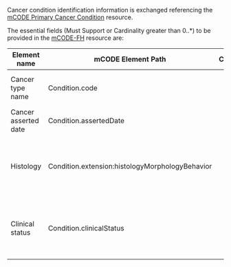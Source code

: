 
Cancer condition identification information is exchanged referencing the [mCODE Primary Cancer Condition](https://hl7.org/fhir/us/mcode/STU3/StructureDefinition-mcode-primary-cancer-condition.html) resource.  

The essential fields (Must Support or Cardinality greater than 0..*) to be provided in the [mCODE-FH](StructureDefinition-mcode-fh-cancer-condition.html) resource are:


| Element name                     | mCODE Element Path                              |  Cardinality   | Guidance                                                   |
|----------------------------------|-------------------------------------------------|:--------------:|------------------------------------------------------------|
| Cancer type name                 | Condition.code                                  |     1..1       | EOM constrains to ICD-10-CM |
| Cancer asserted date             | Condition.assertedDate                          |     0..1 MS    |  |
| Histology                        | Condition.extension:histologyMorphologyBehavior |     0..1 MS    | EOM constrains value set to ICD-O-3. Not in USCDI+ Cancer. |
| Clinical status                  | Condition.clinicalStatus                        |     0..1 MS    | EOM constrains to `recurrence` or `relapse` status only.         |
